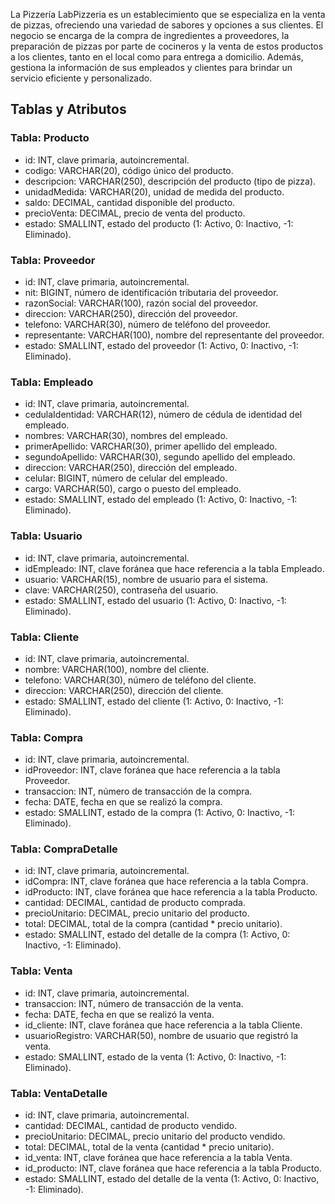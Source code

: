 <p>
    La Pizzería LabPizzeria es un establecimiento que se especializa en la venta de pizzas, ofreciendo una variedad de sabores y opciones a sus clientes. 
    El negocio se encarga de la compra de ingredientes a proveedores, la preparación de pizzas por parte de cocineros y la venta de estos productos a los 
    clientes, tanto en el local como para entrega a domicilio. Además, gestiona la información de sus empleados y clientes para brindar un servicio eficiente 
    y personalizado.
</p>

<h2>Tablas y Atributos</h2>

<h3>Tabla: Producto</h3>
<ul>
    <li>id: INT, clave primaria, autoincremental.</li>
    <li>codigo: VARCHAR(20), código único del producto.</li>
    <li>descripcion: VARCHAR(250), descripción del producto (tipo de pizza).</li>
    <li>unidadMedida: VARCHAR(20), unidad de medida del producto.</li>
    <li>saldo: DECIMAL, cantidad disponible del producto.</li>
    <li>precioVenta: DECIMAL, precio de venta del producto.</li>
    <li>estado: SMALLINT, estado del producto (1: Activo, 0: Inactivo, -1: Eliminado).</li>
</ul>

<h3>Tabla: Proveedor</h3>
<ul>
    <li>id: INT, clave primaria, autoincremental.</li>
    <li>nit: BIGINT, número de identificación tributaria del proveedor.</li>
    <li>razonSocial: VARCHAR(100), razón social del proveedor.</li>
    <li>direccion: VARCHAR(250), dirección del proveedor.</li>
    <li>telefono: VARCHAR(30), número de teléfono del proveedor.</li>
    <li>representante: VARCHAR(100), nombre del representante del proveedor.</li>
    <li>estado: SMALLINT, estado del proveedor (1: Activo, 0: Inactivo, -1: Eliminado).</li>
</ul>

<h3>Tabla: Empleado</h3>
<ul>
    <li>id: INT, clave primaria, autoincremental.</li>
    <li>cedulaIdentidad: VARCHAR(12), número de cédula de identidad del empleado.</li>
    <li>nombres: VARCHAR(30), nombres del empleado.</li>
    <li>primerApellido: VARCHAR(30), primer apellido del empleado.</li>
    <li>segundoApellido: VARCHAR(30), segundo apellido del empleado.</li>
    <li>direccion: VARCHAR(250), dirección del empleado.</li>
    <li>celular: BIGINT, número de celular del empleado.</li>
    <li>cargo: VARCHAR(50), cargo o puesto del empleado.</li>
    <li>estado: SMALLINT, estado del empleado (1: Activo, 0: Inactivo, -1: Eliminado).</li>
</ul>

<h3>Tabla: Usuario</h3>
<ul>
    <li>id: INT, clave primaria, autoincremental.</li>
    <li>idEmpleado: INT, clave foránea que hace referencia a la tabla Empleado.</li>
    <li>usuario: VARCHAR(15), nombre de usuario para el sistema.</li>
    <li>clave: VARCHAR(250), contraseña del usuario.</li>
    <li>estado: SMALLINT, estado del usuario (1: Activo, 0: Inactivo, -1: Eliminado).</li>
</ul>

<h3>Tabla: Cliente</h3>
<ul>
    <li>id: INT, clave primaria, autoincremental.</li>
    <li>nombre: VARCHAR(100), nombre del cliente.</li>
    <li>telefono: VARCHAR(30), número de teléfono del cliente.</li>
    <li>direccion: VARCHAR(250), dirección del cliente.</li>
    <li>estado: SMALLINT, estado del cliente (1: Activo, 0: Inactivo, -1: Eliminado).</li>
</ul>

<h3>Tabla: Compra</h3>
<ul>
    <li>id: INT, clave primaria, autoincremental.</li>
    <li>idProveedor: INT, clave foránea que hace referencia a la tabla Proveedor.</li>
    <li>transaccion: INT, número de transacción de la compra.</li>
    <li>fecha: DATE, fecha en que se realizó la compra.</li>
    <li>estado: SMALLINT, estado de la compra (1: Activo, 0: Inactivo, -1: Eliminado).</li>
</ul>

<h3>Tabla: CompraDetalle</h3>
<ul>
    <li>id: INT, clave primaria, autoincremental.</li>
    <li>idCompra: INT, clave foránea que hace referencia a la tabla Compra.</li>
    <li>idProducto: INT, clave foránea que hace referencia a la tabla Producto.</li>
    <li>cantidad: DECIMAL, cantidad de producto comprada.</li>
    <li>precioUnitario: DECIMAL, precio unitario del producto.</li>
    <li>total: DECIMAL, total de la compra (cantidad * precio unitario).</li>
    <li>estado: SMALLINT, estado del detalle de la compra (1: Activo, 0: Inactivo, -1: Eliminado).</li>
</ul>

<h3>Tabla: Venta</h3>
<ul>
    <li>id: INT, clave primaria, autoincremental.</li>
    <li>transaccion: INT, número de transacción de la venta.</li>
    <li>fecha: DATE, fecha en que se realizó la venta.</li>
    <li>id_cliente: INT, clave foránea que hace referencia a la tabla Cliente.</li>
    <li>usuarioRegistro: VARCHAR(50), nombre de usuario que registró la venta.</li>
    <li>estado: SMALLINT, estado de la venta (1: Activo, 0: Inactivo, -1: Eliminado).</li>
</ul>

<h3>Tabla: VentaDetalle</h3>
<ul>
    <li>id: INT, clave primaria, autoincremental.</li>
    <li>cantidad: DECIMAL, cantidad de producto vendido.</li>
    <li>precioUnitario: DECIMAL, precio unitario del producto vendido.</li>
    <li>total: DECIMAL, total de la venta (cantidad * precio unitario).</li>
    <li>id_venta: INT, clave foránea que hace referencia a la tabla Venta.</li>
    <li>id_producto: INT, clave foránea que hace referencia a la tabla Producto.</li>
    <li>estado: SMALLINT, estado del detalle de la venta (1: Activo, 0: Inactivo, -1: Eliminado).</li>
</ul>
